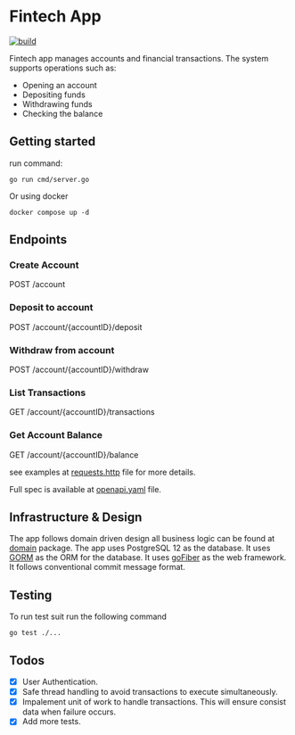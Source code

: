 # Fintech App

[![build](https://github.com/amirasaad/fintech/actions/workflows/ci.yml/badge.svg)](https://github.com/amirasaad/fintech/actions/workflows/ci.yml)

Fintech app manages accounts and financial
transactions. The system supports operations such as:

- Opening an account
- Depositing funds
- Withdrawing funds
- Checking the balance

## Getting started

run command:

```shell
go run cmd/server.go 
```

Or using docker

```shell
docker compose up -d
```

## Endpoints

### Create Account

POST /account

### Deposit to account

POST /account/{accountID}/deposit

### Withdraw from account

POST /account/{accountID}/withdraw

### List Transactions

GET /account/{accountID}/transactions

### Get Account Balance

GET /account/{accountID}/balance

see examples at [requests.http](./docs/requests.http) file for more details.

Full spec is available at [openapi.yaml](./docs/openapi.yaml) file.

## Infrastructure & Design

The app follows domain driven design all business logic can be found at [domain](./pkg/domain) package.
The app uses PostgreSQL 12 as the database.
It uses [GORM](https://gorm.io/index.html) as the ORM for the database.
It uses [goFiber](https://gofiber.io/) as the web framework.
It follows conventional commit message format.

## Testing

To run test suit run the following command

```shell
go test ./...
```

## Todos

- [x] User Authentication.
- [x] Safe thread handling to avoid transactions to execute simultaneously.
- [x] Impalement unit of work to handle transactions. This will ensure consist data when failure occurs.
- [x] Add more tests.
